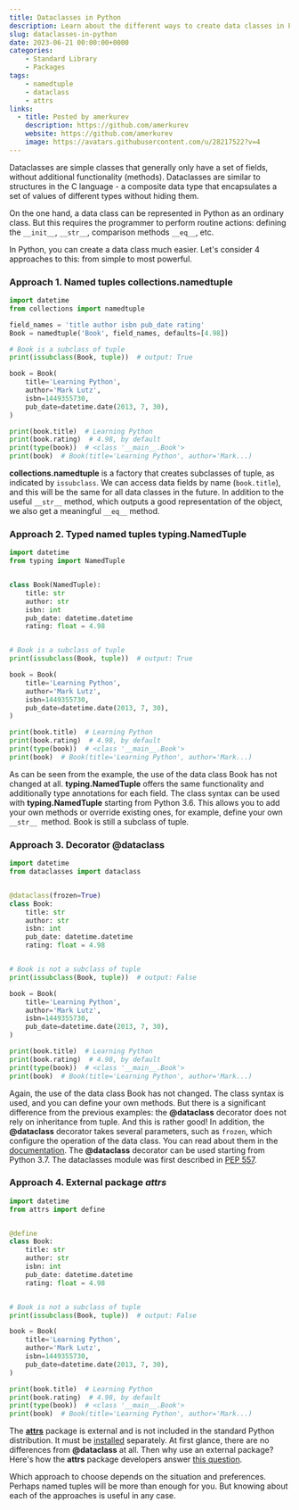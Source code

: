 ```yaml
---
title: Dataclasses in Python
description: Learn about the different ways to create data classes in Python and choose the best approach for your needs.
slug: dataclasses-in-python
date: 2023-06-21 00:00:00+0000
categories:
    - Standard Library
    - Packages
tags:
    - namedtuple
    - dataclass
    - attrs
links:
  - title: Posted by amerkurev
    description: https://github.com/amerkurev
    website: https://github.com/amerkurev
    image: https://avatars.githubusercontent.com/u/28217522?v=4
---
```


Dataclasses are simple classes that generally only have a set of fields, without additional functionality (methods).
Dataclasses are similar to structures in the C language - a composite data type that encapsulates a set of values of different types without hiding them.

On the one hand, a data class can be represented in Python as an ordinary class.
But this requires the programmer to perform routine actions: defining the `__init__`, `__str__`, comparison methods `__eq__`, etc.

In Python, you can create a data class much easier. Let's consider 4 approaches to this: from simple to most powerful.


### Approach 1. Named tuples collections.namedtuple
```python
import datetime
from collections import namedtuple

field_names = 'title author isbn pub_date rating'
Book = namedtuple('Book', field_names, defaults=[4.98])

# Book is a subclass of tuple
print(issubclass(Book, tuple))  # output: True

book = Book(
    title='Learning Python',
    author='Mark Lutz',
    isbn=1449355730,
    pub_date=datetime.date(2013, 7, 30),
)

print(book.title)  # Learning Python
print(book.rating)  # 4.98, by default
print(type(book))  # <class '__main__.Book'>
print(book)  # Book(title='Learning Python', author='Mark...)
```

**collections.namedtuple** is a factory that creates subclasses of tuple, as indicated by `issubclass`.
We can access data fields by name (`book.title`), and this will be the same for all data classes in the future.
In addition to the useful `__str__` method, which outputs a good representation of the object, we also get a meaningful `__eq__` method.


### Approach 2. Typed named tuples typing.NamedTuple

```python
import datetime
from typing import NamedTuple


class Book(NamedTuple):
    title: str
    author: str
    isbn: int
    pub_date: datetime.datetime
    rating: float = 4.98


# Book is a subclass of tuple
print(issubclass(Book, tuple))  # output: True

book = Book(
    title='Learning Python',
    author='Mark Lutz',
    isbn=1449355730,
    pub_date=datetime.date(2013, 7, 30),
)

print(book.title)  # Learning Python
print(book.rating)  # 4.98, by default
print(type(book))  # <class '__main__.Book'>
print(book)  # Book(title='Learning Python', author='Mark...)
```

As can be seen from the example, the use of the data class Book has not changed at all.
**typing.NamedTuple** offers the same functionality and additionally type annotations for each field.
The class syntax can be used with **typing.NamedTuple** starting from Python 3.6.
This allows you to add your own methods or override existing ones, for example, define your own `__str__ `method.
Book is still a subclass of tuple.


### Approach 3. Decorator @dataclass

```python
import datetime
from dataclasses import dataclass


@dataclass(frozen=True)
class Book:
    title: str
    author: str
    isbn: int
    pub_date: datetime.datetime
    rating: float = 4.98


# Book is not a subclass of tuple
print(issubclass(Book, tuple))  # output: False

book = Book(
    title='Learning Python',
    author='Mark Lutz',
    isbn=1449355730,
    pub_date=datetime.date(2013, 7, 30),
)

print(book.title)  # Learning Python
print(book.rating)  # 4.98, by default
print(type(book))  # <class '__main__.Book'>
print(book)  # Book(title='Learning Python', author='Mark...)
```

Again, the use of the data class Book has not changed. The class syntax is used, and you can define your own methods.
But there is a significant difference from the previous examples: the **@dataclass** decorator does not rely on inheritance from tuple.
And this is rather good! In addition, the **@dataclass** decorator takes several parameters, such as `frozen`, which configure the operation of the data class.
You can read about them in the [documentation](https://docs.python.org/3/library/dataclasses.html#dataclasses.dataclass).
The **@dataclass** decorator can be used starting from Python 3.7. The dataclasses module was first described in [PEP 557](https://peps.python.org/pep-0557/).


### Approach 4. External package _attrs_

```python
import datetime
from attrs import define


@define
class Book:
    title: str
    author: str
    isbn: int
    pub_date: datetime.datetime
    rating: float = 4.98


# Book is not a subclass of tuple
print(issubclass(Book, tuple))  # output: False

book = Book(
    title='Learning Python',
    author='Mark Lutz',
    isbn=1449355730,
    pub_date=datetime.date(2013, 7, 30),
)

print(book.title)  # Learning Python
print(book.rating)  # 4.98, by default
print(type(book))  # <class '__main__.Book'>
print(book)  # Book(title='Learning Python', author='Mark...)
```

The [**attrs**](https://www.attrs.org/en/stable/) package is external and is not included in the standard Python distribution.
It must be [installed](https://pypi.org/project/attrs/) separately. At first glance, there are no differences from **@dataclass** at all.
Then why use an external package? Here's how the **attrs** package developers answer [this question](https://www.attrs.org/en/stable/why.html#why-not).

Which approach to choose depends on the situation and preferences.
Perhaps named tuples will be more than enough for you. But knowing about each of the approaches is useful in any case.
